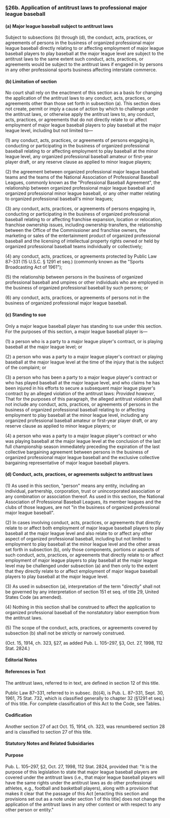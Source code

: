 ### §26b. Application of antitrust laws to professional major league baseball ###

#### (a) Major league baseball subject to antitrust laws ####

Subject to subsections (b) through (d), the conduct, acts, practices, or agreements of persons in the business of organized professional major league baseball directly relating to or affecting employment of major league baseball players to play baseball at the major league level are subject to the antitrust laws to the same extent such conduct, acts, practices, or agreements would be subject to the antitrust laws if engaged in by persons in any other professional sports business affecting interstate commerce.

#### (b) Limitation of section ####

No court shall rely on the enactment of this section as a basis for changing the application of the antitrust laws to any conduct, acts, practices, or agreements other than those set forth in subsection (a). This section does not create, permit or imply a cause of action by which to challenge under the antitrust laws, or otherwise apply the antitrust laws to, any conduct, acts, practices, or agreements that do not directly relate to or affect employment of major league baseball players to play baseball at the major league level, including but not limited to—

(1) any conduct, acts, practices, or agreements of persons engaging in, conducting or participating in the business of organized professional baseball relating to or affecting employment to play baseball at the minor league level, any organized professional baseball amateur or first-year player draft, or any reserve clause as applied to minor league players;

(2) the agreement between organized professional major league baseball teams and the teams of the National Association of Professional Baseball Leagues, commonly known as the "Professional Baseball Agreement", the relationship between organized professional major league baseball and organized professional minor league baseball, or any other matter relating to organized professional baseball's minor leagues;

(3) any conduct, acts, practices, or agreements of persons engaging in, conducting or participating in the business of organized professional baseball relating to or affecting franchise expansion, location or relocation, franchise ownership issues, including ownership transfers, the relationship between the Office of the Commissioner and franchise owners, the marketing or sales of the entertainment product of organized professional baseball and the licensing of intellectual property rights owned or held by organized professional baseball teams individually or collectively;

(4) any conduct, acts, practices, or agreements protected by Public Law 87–331 (15 U.S.C. § 1291 et seq.) (commonly known as the "Sports Broadcasting Act of 1961");

(5) the relationship between persons in the business of organized professional baseball and umpires or other individuals who are employed in the business of organized professional baseball by such persons; or

(6) any conduct, acts, practices, or agreements of persons not in the business of organized professional major league baseball.

#### (c) Standing to sue ####

Only a major league baseball player has standing to sue under this section. For the purposes of this section, a major league baseball player is—

(1) a person who is a party to a major league player's contract, or is playing baseball at the major league level; or

(2) a person who was a party to a major league player's contract or playing baseball at the major league level at the time of the injury that is the subject of the complaint; or

(3) a person who has been a party to a major league player's contract or who has played baseball at the major league level, and who claims he has been injured in his efforts to secure a subsequent major league player's contract by an alleged violation of the antitrust laws: *Provided however*, That for the purposes of this paragraph, the alleged antitrust violation shall not include any conduct, acts, practices, or agreements of persons in the business of organized professional baseball relating to or affecting employment to play baseball at the minor league level, including any organized professional baseball amateur or first-year player draft, or any reserve clause as applied to minor league players; or

(4) a person who was a party to a major league player's contract or who was playing baseball at the major league level at the conclusion of the last full championship season immediately preceding the expiration of the last collective bargaining agreement between persons in the business of organized professional major league baseball and the exclusive collective bargaining representative of major league baseball players.

#### (d) Conduct, acts, practices, or agreements subject to antitrust laws ####

(1) As used in this section, "person" means any entity, including an individual, partnership, corporation, trust or unincorporated association or any combination or association thereof. As used in this section, the National Association of Professional Baseball Leagues, its member leagues and the clubs of those leagues, are not "in the business of organized professional major league baseball".

(2) In cases involving conduct, acts, practices, or agreements that directly relate to or affect both employment of major league baseball players to play baseball at the major league level and also relate to or affect any other aspect of organized professional baseball, including but not limited to employment to play baseball at the minor league level and the other areas set forth in subsection (b), only those components, portions or aspects of such conduct, acts, practices, or agreements that directly relate to or affect employment of major league players to play baseball at the major league level may be challenged under subsection (a) and then only to the extent that they directly relate to or affect employment of major league baseball players to play baseball at the major league level.

(3) As used in subsection (a), interpretation of the term "directly" shall not be governed by any interpretation of section 151 et seq. of title 29, United States Code (as amended).

(4) Nothing in this section shall be construed to affect the application to organized professional baseball of the nonstatutory labor exemption from the antitrust laws.

(5) The scope of the conduct, acts, practices, or agreements covered by subsection (b) shall not be strictly or narrowly construed.

(Oct. 15, 1914, ch. 323, §27, as added Pub. L. 105–297, §3, Oct. 27, 1998, 112 Stat. 2824.)

#### **Editorial Notes** ####

#### References in Text ####

The antitrust laws, referred to in text, are defined in section 12 of this title.

Public Law 87–331, referred to in subsec. (b)(4), is Pub. L. 87–331, Sept. 30, 1961, 75 Stat. 732, which is classified generally to chapter 32 (§1291 et seq.) of this title. For complete classification of this Act to the Code, see Tables.

#### Codification ####

Another section 27 of act Oct. 15, 1914, ch. 323, was renumbered section 28 and is classified to section 27 of this title.

#### **Statutory Notes and Related Subsidiaries** ####

#### Purpose ####

Pub. L. 105–297, §2, Oct. 27, 1998, 112 Stat. 2824, provided that: "It is the purpose of this legislation to state that major league baseball players are covered under the antitrust laws (i.e., that major league baseball players will have the same rights under the antitrust laws as do other professional athletes, e.g., football and basketball players), along with a provision that makes it clear that the passage of this Act [enacting this section and provisions set out as a note under section 1 of this title] does not change the application of the antitrust laws in any other context or with respect to any other person or entity."